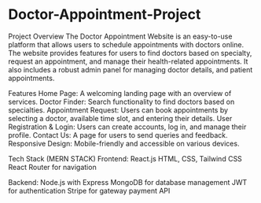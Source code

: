 # Doctor-Appointment-Project

Project Overview
The Doctor Appointment Website is an easy-to-use platform that allows users to schedule appointments with doctors online. The website provides features for users to find doctors based on specialty, request an appointment, and manage their health-related appointments. It also includes a robust admin panel for managing doctor details, and patient appointments.

Features
Home Page: A welcoming landing page with an overview of services.
Doctor Finder: Search functionality to find doctors based on specialties.
Appointment Request: Users can book appointments by selecting a doctor, available time slot, and entering their details.
User Registration & Login: Users can create accounts, log in, and manage their profile.
Contact Us: A page for users to send queries and feedback.
Responsive Design: Mobile-friendly and accessible on various devices.

Tech Stack (MERN STACK)
Frontend:
React.js
HTML, CSS, Tailwind CSS
React Router for navigation

Backend:
Node.js with Express
MongoDB for database management
JWT for authentication
Stripe for gateway payment
API 
